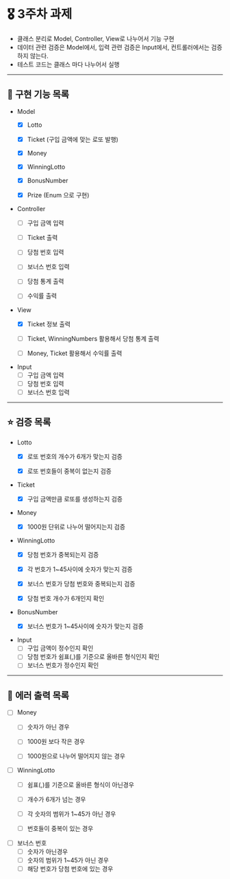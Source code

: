 # 🎖️ 3주차 과제
- 클래스 분리로 Model, Controller, View로 나누어서 기능 구현
- 데이터 관련 검증은 Model에서, 입력 관련 검증은 Input에서, 컨트롤러에서는 검증하지 않는다.
- 테스트 코드는 클래스 마다 나누어서 실행

---
## 🚀 구현 기능 목록

- Model 
  - [x] Lotto
  - [x] Ticket (구입 금액에 맞는 로또 발행)
  - [x] Money
  - [x] WinningLotto
  - [x] BonusNumber
  - [x] Prize (Enum 으로 구현)


- Controller
  - [ ] 구입 금액 입력
  - [ ] Ticket 출력
  - [ ] 당첨 번호 입력
  - [ ] 보너스 번호 입력
  - [ ] 당첨 통계 출력
  - [ ] 수익률 출력


- View
  - [x] Ticket 정보 출력
  - [ ] Ticket, WinningNumbers 활용해서 당첨 통계 출력
  - [ ] Money, Ticket 활용해서 수익률 출력


- Input
  - [ ] 구입 금액 입력
  - [ ] 당첨 번호 입력
  - [ ] 보너스 번호 입력
    
---
## ⭐️ 검증 목록
- Lotto
  - [x] 로또 번호의 개수가 6개가 맞는지 검증
  - [x] 로또 번호들이 중복이 없는지 검증


- Ticket
  - [x] 구입 금액만큼 로또를 생성하는지 검증
  

- Money
  - [x] 1000원 단위로 나누어 떨어지는지 검증


- WinningLotto
  - [x] 당첨 번호가 중복되는지 검증
  - [x] 각 번호가 1~45사이에 숫자가 맞는지 검증
  - [x] 보너스 번호가 당첨 번호와 중복되는지 검증
  - [x] 당첨 번호 개수가 6개인지 확인
  

- BonusNumber
  - [x] 보너스 번호가 1~45사이에 숫자가 맞는지 검증


- Input
  - [ ] 구입 금액이 정수인지 확인
  - [ ] 당첨 번호가 쉼표(,)를 기준으로 올바른 형식인지 확인
  - [ ] 보너스 번호가 정수인지 확인

---
## 🚨 에러 출력 목록
- [ ] Money
    - [ ] 숫자가 아닌 경우
    - [ ] 1000원 보다 작은 경우
    - [ ] 1000원으로 나누어 떨어지지 않는 경우


- [ ] WinningLotto
    - [ ] 쉼표(,)를 기준으로 올바른 형식이 아닌경우
    - [ ] 개수가 6개가 넘는 경우
    - [ ] 각 숫자의 범위가 1~45가 아닌 경우
    - [ ] 번호들이 중복이 있는 경우


- [ ] 보너스 번호
    - [ ] 숫자가 아닌경우
    - [ ] 숫자의 범위가 1~45가 아닌 경우
    - [ ] 해당 번호가 당첨 번호에 있는 경우
